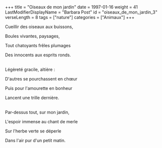 +++
title = "Oiseaux de mon jardin"
date = 1997-01-16
weight = 41
LastModifierDisplayName = "Barbara Post"
id = "oiseaux_de_mon_jardin_3"
verseLength = 8
tags = ["nature"]
categories = ["Animaux"]
+++

Cueillir des oiseaux aux buissons,

Boules vivantes, paysages,

Tout chatoyants frêles plumages

Des innocents aux esprits ronds.

 \
Légèreté gracile, altière :

D'autres se pourchassent en chœur

Puis pour l'amourette en bonheur

Lancent une trille dernière.

 \
Par-dessus tout, sur mon jardin,

L'espoir immense au chant de merle

Sur l'herbe verte se déperle

Dans l'air pur d'un petit matin.
